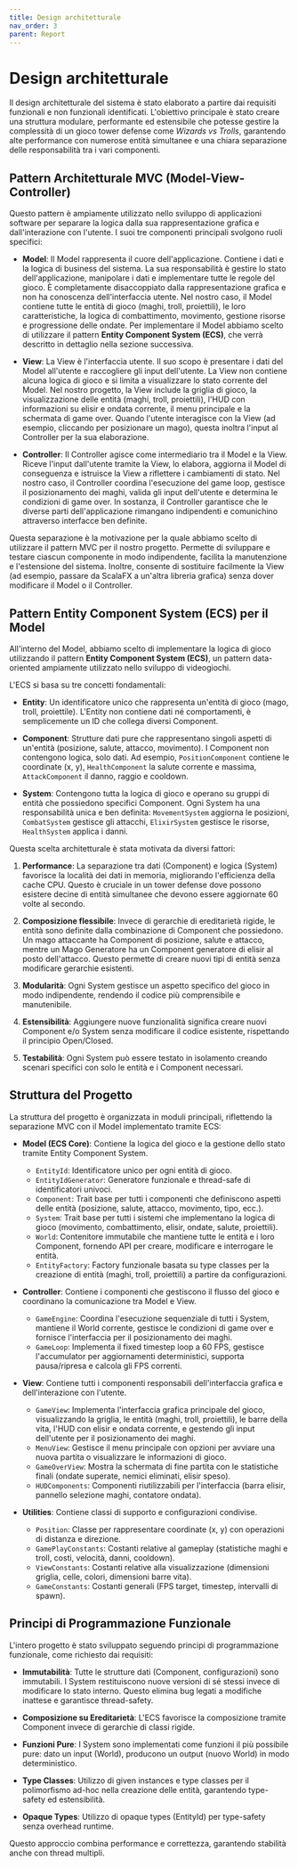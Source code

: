 ```yaml
---
title: Design architetturale
nav_order: 3
parent: Report
---
```


# Design architetturale

Il design architetturale del sistema è stato elaborato a partire dai requisiti funzionali e non funzionali identificati. L'obiettivo principale è stato creare una struttura modulare, performante ed estensibile che potesse gestire la complessità di un gioco tower defense come _Wizards vs Trolls_, garantendo alte performance con numerose entità simultanee e una chiara separazione delle responsabilità tra i vari componenti.

## Pattern Architetturale MVC (Model-View-Controller)

Questo pattern è ampiamente utilizzato nello sviluppo di applicazioni software per separare la logica dalla sua rappresentazione grafica e dall'interazione con l'utente. I suoi tre componenti principali svolgono ruoli specifici:

* **Model**: Il Model rappresenta il cuore dell'applicazione. Contiene i dati e la logica di business del sistema. La sua responsabilità è gestire lo stato dell'applicazione, manipolare i dati e implementare tutte le regole del gioco. È completamente disaccoppiato dalla rappresentazione grafica e non ha conoscenza dell'interfaccia utente. Nel nostro caso, il Model contiene tutte le entità di gioco (maghi, troll, proiettili), le loro caratteristiche, la logica di combattimento, movimento, gestione risorse e progressione delle ondate. Per implementare il Model abbiamo scelto di utilizzare il pattern **Entity Component System (ECS)**, che verrà descritto in dettaglio nella sezione successiva.

* **View**: La View è l'interfaccia utente. Il suo scopo è presentare i dati del Model all'utente e raccogliere gli input dell'utente. La View non contiene alcuna logica di gioco e si limita a visualizzare lo stato corrente del Model. Nel nostro progetto, la View include la griglia di gioco, la visualizzazione delle entità (maghi, troll, proiettili), l'HUD con informazioni su elisir e ondata corrente, il menu principale e la schermata di game over. Quando l'utente interagisce con la View (ad esempio, cliccando per posizionare un mago), questa inoltra l'input al Controller per la sua elaborazione.

* **Controller**: Il Controller agisce come intermediario tra il Model e la View. Riceve l'input dall'utente tramite la View, lo elabora, aggiorna il Model di conseguenza e istruisce la View a riflettere i cambiamenti di stato. Nel nostro caso, il Controller coordina l'esecuzione del game loop, gestisce il posizionamento dei maghi, valida gli input dell'utente e determina le condizioni di game over. In sostanza, il Controller garantisce che le diverse parti dell'applicazione rimangano indipendenti e comunichino attraverso interfacce ben definite.

Questa separazione è la motivazione per la quale abbiamo scelto di utilizzare il pattern MVC per il nostro progetto. Permette di sviluppare e testare ciascun componente in modo indipendente, facilita la manutenzione e l'estensione del sistema. Inoltre, consente di sostituire facilmente la View (ad esempio, passare da ScalaFX a un'altra libreria grafica) senza dover modificare il Model o il Controller.

## Pattern Entity Component System (ECS) per il Model

All'interno del Model, abbiamo scelto di implementare la logica di gioco utilizzando il pattern **Entity Component System (ECS)**, un pattern data-oriented ampiamente utilizzato nello sviluppo di videogiochi.

L'ECS si basa su tre concetti fondamentali:

* **Entity**: Un identificatore unico che rappresenta un'entità di gioco (mago, troll, proiettile). L'Entity non contiene dati né comportamenti, è semplicemente un ID che collega diversi Component.

* **Component**: Strutture dati pure che rappresentano singoli aspetti di un'entità (posizione, salute, attacco, movimento). I Component non contengono logica, solo dati. Ad esempio, `PositionComponent` contiene le coordinate (x, y), `HealthComponent` la salute corrente e massima, `AttackComponent` il danno, raggio e cooldown.

* **System**: Contengono tutta la logica di gioco e operano su gruppi di entità che possiedono specifici Component. Ogni System ha una responsabilità unica e ben definita: `MovementSystem` aggiorna le posizioni, `CombatSystem` gestisce gli attacchi, `ElixirSystem` gestisce le risorse, `HealthSystem` applica i danni.

Questa scelta architetturale è stata motivata da diversi fattori:

1. **Performance**: La separazione tra dati (Component) e logica (System) favorisce la località dei dati in memoria, migliorando l'efficienza della cache CPU. Questo è cruciale in un tower defense dove possono esistere decine di entità simultanee che devono essere aggiornate 60 volte al secondo.

2. **Composizione flessibile**: Invece di gerarchie di ereditarietà rigide, le entità sono definite dalla combinazione di Component che possiedono. Un mago attaccante ha Component di posizione, salute e attacco, mentre un Mago Generatore ha un Component generatore di elisir al posto dell'attacco. Questo permette di creare nuovi tipi di entità senza modificare gerarchie esistenti.

3. **Modularità**: Ogni System gestisce un aspetto specifico del gioco in modo indipendente, rendendo il codice più comprensibile e manutenibile.

4. **Estensibilità**: Aggiungere nuove funzionalità significa creare nuovi Component e/o System senza modificare il codice esistente, rispettando il principio Open/Closed.

5. **Testabilità**: Ogni System può essere testato in isolamento creando scenari specifici con solo le entità e i Component necessari.

## Struttura del Progetto

La struttura del progetto è organizzata in moduli principali, riflettendo la separazione MVC con il Model implementato tramite ECS:

* **Model (ECS Core)**: Contiene la logica del gioco e la gestione dello stato tramite Entity Component System.
    * `EntityId`: Identificatore unico per ogni entità di gioco.
    * `EntityIdGenerator`: Generatore funzionale e thread-safe di identificatori univoci.
    * `Component`: Trait base per tutti i componenti che definiscono aspetti delle entità (posizione, salute, attacco, movimento, tipo, ecc.).
    * `System`: Trait base per tutti i sistemi che implementano la logica di gioco (movimento, combattimento, elisir, ondate, salute, proiettili).
    * `World`: Contenitore immutabile che mantiene tutte le entità e i loro Component, fornendo API per creare, modificare e interrogare le entità.
    * `EntityFactory`: Factory funzionale basata su type classes per la creazione di entità (maghi, troll, proiettili) a partire da configurazioni.

* **Controller**: Contiene i componenti che gestiscono il flusso del gioco e coordinano la comunicazione tra Model e View.
    * `GameEngine`: Coordina l'esecuzione sequenziale di tutti i System, mantiene il World corrente, gestisce le condizioni di game over e fornisce l'interfaccia per il posizionamento dei maghi.
    * `GameLoop`: Implementa il fixed timestep loop a 60 FPS, gestisce l'accumulator per aggiornamenti deterministici, supporta pausa/ripresa e calcola gli FPS correnti.

* **View**: Contiene tutti i componenti responsabili dell'interfaccia grafica e dell'interazione con l'utente.
    * `GameView`: Implementa l'interfaccia grafica principale del gioco, visualizzando la griglia, le entità (maghi, troll, proiettili), le barre della vita, l'HUD con elisir e ondata corrente, e gestendo gli input dell'utente per il posizionamento dei maghi.
    * `MenuView`: Gestisce il menu principale con opzioni per avviare una nuova partita o visualizzare le informazioni di gioco.
    * `GameOverView`: Mostra la schermata di fine partita con le statistiche finali (ondate superate, nemici eliminati, elisir speso).
    * `HUDComponents`: Componenti riutilizzabili per l'interfaccia (barra elisir, pannello selezione maghi, contatore ondata).

* **Utilities**: Contiene classi di supporto e configurazioni condivise.
    * `Position`: Classe per rappresentare coordinate (x, y) con operazioni di distanza e direzione.
    * `GamePlayConstants`: Costanti relative al gameplay (statistiche maghi e troll, costi, velocità, danni, cooldown).
    * `ViewConstants`: Costanti relative alla visualizzazione (dimensioni griglia, celle, colori, dimensioni barre vita).
    * `GameConstants`: Costanti generali (FPS target, timestep, intervalli di spawn).

## Principi di Programmazione Funzionale

L'intero progetto è stato sviluppato seguendo principi di programmazione funzionale, come richiesto dai requisiti:

* **Immutabilità**: Tutte le strutture dati (Component, configurazioni) sono immutabili. I System restituiscono nuove versioni di sé stessi invece di modificare lo stato interno. Questo elimina bug legati a modifiche inattese e garantisce thread-safety.

* **Composizione su Ereditarietà**: L'ECS favorisce la composizione tramite Component invece di gerarchie di classi rigide.

* **Funzioni Pure**: I System sono implementati come funzioni il più possibile pure: dato un input (World), producono un output (nuovo World) in modo deterministico.

* **Type Classes**: Utilizzo di given instances e type classes per il polimorfismo ad-hoc nella creazione delle entità, garantendo type-safety ed estensibilità.

* **Opaque Types**: Utilizzo di opaque types (EntityId) per type-safety senza overhead runtime.


Questo approccio combina performance e correttezza, garantendo stabilità anche con thread multipli.